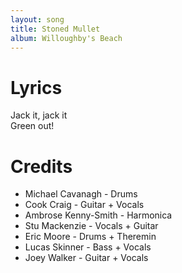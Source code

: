 ```yaml
---
layout: song
title: Stoned Mullet
album: Willoughby's Beach
---
```


# Lyrics

Jack it, jack it  
Green out!  

# Credits

* Michael Cavanagh - Drums  
* Cook Craig - Guitar + Vocals  
* Ambrose Kenny-Smith - Harmonica  
* Stu Mackenzie - Vocals + Guitar  
* Eric Moore - Drums + Theremin  
* Lucas Skinner - Bass + Vocals  
* Joey Walker - Guitar + Vocals  
